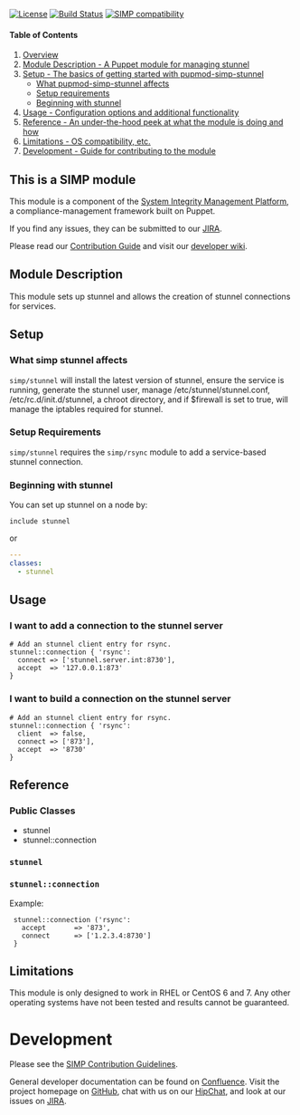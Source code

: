 [![License](http://img.shields.io/:license-apache-blue.svg)](http://www.apache.org/licenses/LICENSE-2.0.html) [![Build Status](https://travis-ci.org/simp/pupmod-simp-stunnel.svg)](https://travis-ci.org/simp/pupmod-simp-stunnel) [![SIMP compatibility](https://img.shields.io/badge/SIMP%20compatibility-4.2.*%2F5.1.*-orange.svg)](https://img.shields.io/badge/SIMP%20compatibility-4.2.*%2F5.1.*-orange.svg)

#### Table of Contents

1. [Overview](#overview)
2. [Module Description - A Puppet module for managing stunnel](#module-description)
3. [Setup - The basics of getting started with pupmod-simp-stunnel](#setup)
    * [What pupmod-simp-stunnel affects](#what-simp-stunnel-affects)
    * [Setup requirements](#setup-requirements)
    * [Beginning with stunnel](#beginning-with-stunnel)
4. [Usage - Configuration options and additional functionality](#usage)
5. [Reference - An under-the-hood peek at what the module is doing and how](#reference)
5. [Limitations - OS compatibility, etc.](#limitations)
6. [Development - Guide for contributing to the module](#development)

## This is a SIMP module
This module is a component of the
[System Integrity Management Platform](https://github.com/NationalSecurityAgency/SIMP),
a compliance-management framework built on Puppet.

If you find any issues, they can be submitted to our
[JIRA](https://simp-project.atlassian.net/).

Please read our [Contribution Guide](https://simp-project.atlassian.net/wiki/display/SD/Contributing+to+SIMP)
and visit our [developer wiki](https://simp-project.atlassian.net/wiki/display/SD/SIMP+Development+Home).

## Module Description

This module sets up stunnel and allows the creation of stunnel connections for
services.

## Setup

### What simp stunnel affects

`simp/stunnel` will install the latest version of stunnel, ensure the service is
running, generate the stunnel user, manage /etc/stunnel/stunnel.conf,
/etc/rc.d/init.d/stunnel, a chroot directory, and if  $firewall is set to true,
will manage the iptables required for stunnel.

### Setup Requirements

`simp/stunnel` requires the `simp/rsync` module to add a service-based stunnel
connection.

### Beginning with stunnel

You can set up stunnel on a node by:

```puppet
include stunnel
```

or

```yaml
---
classes:
  - stunnel
```

## Usage

### I want to add a connection to the stunnel server

    # Add an stunnel client entry for rsync.
    stunnel::connection { 'rsync':
      connect => ['stunnel.server.int:8730'],
      accept  => '127.0.0.1:873'
    }

### I want to build a connection on the stunnel server

    # Add an stunnel client entry for rsync.
    stunnel::connection { 'rsync':
      client  => false,
      connect => ['873'],
      accept  => '8730'
    }

## Reference

### Public Classes
* stunnel
* stunnel::connection

### `stunnel`

### `stunnel::connection`

Example:
```puppet
 stunnel::connection ('rsync':
   accept       => '873',
   connect      => ['1.2.3.4:8730']
 }
```

## Limitations

This module is only designed to work in RHEL or CentOS 6 and 7. Any other
operating systems have not been tested and results cannot be guaranteed.

# Development

Please see the
[SIMP Contribution Guidelines](https://simp-project.atlassian.net/wiki/display/SD/Contributing+to+SIMP).

General developer documentation can be found on
[Confluence](https://simp-project.atlassian.net/wiki/display/SD/SIMP+Development+Home).
Visit the project homepage on [GitHub](https://simp-project.com),
chat with us on our [HipChat](https://simp-project.hipchat.com/),
and look at our issues on  [JIRA](https://simp-project.atlassian.net/).
